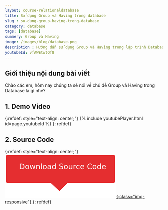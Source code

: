 ```yaml
---
layout: course-relationaldatabase
title: Sử dụng Group và Having trong database
slug : su-dung-group-having-trong-database
category: database
tags: [database]
summery: Group và Having    
image: /images/blog/database.png
description : Hướng dẫn sử dụng Group và Having trong lập trình Database. Bài viết là một video bài giảng trình bày về kiến thức Group và Having. Trong đó tác giả hướng dẫn sử dụng câu lệnh Group by và Having cùng với câu lệnh Where trong Database thông qua ví dụ cụ thể dựa trên một project thực tế. Qua bài giảng và ví dụ thực tế, người đọc hiểu được mục đích sử dụng của các mệnh đề Group và Having, từ đó áp dụng được vào thực hành trong lập trình Database để chuẩn hoá dữ liệu.
youtubeId: vfAWEtwtQf8
---
```


## **Giới thiệu nội dung bài viết**

Chào các em, hôm nay chúng ta sẽ nói về chủ đề Group và Having trong Database là gì nhé?


## **1. Demo Video**

{:refdef: style="text-align: center;"}
{% include youtubePlayer.html id=page.youtubeId %}
{: refdef}


## **2. Source Code**

{:refdef: style="text-align: center;"}
<a href="https://github.com/levunguyen/Database-Mysql" target="_blank"> ![Sourcecode ](/images/icon/githubsource.png){:class="img-responsive"} </a>
{: refdef}